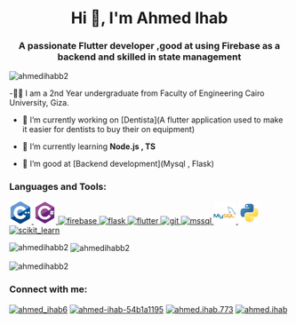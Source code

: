 <h1 align="center">Hi 👋, I'm Ahmed Ihab</h1>
<h3 align="center">A passionate Flutter developer ,good at using Firebase as a backend and skilled in state management</h3>

<p align="left"> <img src="https://komarev.com/ghpvc/?username=ahmedihabb2&label=Profile%20views&color=0e75b6&style=flat" alt="ahmedihabb2" /> </p>

-👨‍💻 I am a 2nd Year undergraduate from Faculty of Engineering Cairo University, Giza.

- 🔭 I’m currently working on [Dentista](A flutter application used to make it easier for dentists to buy their on equipment)

- 🌱 I’m currently learning **Node.js , TS**

- 🤞 I’m good at [Backend development](Mysql , Flask)

<h3 align="left">Languages and Tools:</h3>
<p align="left"> <a href="https://www.w3schools.com/cpp/" target="_blank"> <img src="https://raw.githubusercontent.com/devicons/devicon/master/icons/cplusplus/cplusplus-original.svg" alt="cplusplus" width="40" height="40"/> </a> <a href="https://www.w3schools.com/cs/" target="_blank"> <img src="https://raw.githubusercontent.com/devicons/devicon/master/icons/csharp/csharp-original.svg" alt="csharp" width="40" height="40"/> </a> <a href="https://firebase.google.com/" target="_blank"> <img src="https://www.vectorlogo.zone/logos/firebase/firebase-icon.svg" alt="firebase" width="40" height="40"/> </a> <a href="https://flask.palletsprojects.com/" target="_blank"> <img src="https://www.vectorlogo.zone/logos/pocoo_flask/pocoo_flask-icon.svg" alt="flask" width="40" height="40"/> </a> <a href="https://flutter.dev" target="_blank"> <img src="https://www.vectorlogo.zone/logos/flutterio/flutterio-icon.svg" alt="flutter" width="40" height="40"/> </a> <a href="https://git-scm.com/" target="_blank"> <img src="https://www.vectorlogo.zone/logos/git-scm/git-scm-icon.svg" alt="git" width="40" height="40"/> </a> <a href="https://www.microsoft.com/en-us/sql-server" target="_blank"> <img src="https://cdn.worldvectorlogo.com/logos/microsoft-sql-server.svg" alt="mssql" width="40" height="40"/> </a> <a href="https://www.mysql.com/" target="_blank"> <img src="https://raw.githubusercontent.com/devicons/devicon/master/icons/mysql/mysql-original-wordmark.svg" alt="mysql" width="40" height="40"/> </a> <a href="https://www.python.org" target="_blank"> <img src="https://raw.githubusercontent.com/devicons/devicon/master/icons/python/python-original.svg" alt="python" width="40" height="40"/> </a> <a href="https://scikit-learn.org/" target="_blank"> <img src="https://upload.wikimedia.org/wikipedia/commons/0/05/Scikit_learn_logo_small.svg" alt="scikit_learn" width="40" height="40"/> </a> </p>


<p><img align="left" src="https://github-readme-stats.vercel.app/api/top-langs?username=ahmedihabb2&theme=algolia&show_icons=true&locale=en&layout=compact" alt="ahmedihabb2" /></p>

<p>&nbsp;<img align="center" src="https://github-readme-stats.vercel.app/api?username=ahmedihabb2&show_icons=true&locale=en" alt="ahmedihabb2" /></p>

<p><img align="center" src="https://github-readme-streak-stats.herokuapp.com/?user=ahmedihabb2&" alt="ahmedihabb2" /></p>

<h3 align="left">Connect with me:</h3>
<p align="left">
<a href="https://twitter.com/ahmed_ihab6" target="blank"><img align="center" src="https://cdn.jsdelivr.net/npm/simple-icons@3.0.1/icons/twitter.svg" alt="ahmed_ihab6" height="30" width="40" /></a>
<a href="https://linkedin.com/in/ahmed-ihab-54b1a1195" target="blank"><img align="center" src="https://cdn.jsdelivr.net/npm/simple-icons@3.0.1/icons/linkedin.svg" alt="ahmed-ihab-54b1a1195" height="30" width="40" /></a>
<a href="https://fb.com/ahmed.ihab.773" target="blank"><img align="center" src="https://cdn.jsdelivr.net/npm/simple-icons@3.0.1/icons/facebook.svg" alt="ahmed.ihab.773" height="30" width="40" /></a>
<a href="https://instagram.com/ahmed.ihab" target="blank"><img align="center" src="https://cdn.jsdelivr.net/npm/simple-icons@3.0.1/icons/instagram.svg" alt="ahmed.ihab" height="30" width="40" /></a>
</p>



